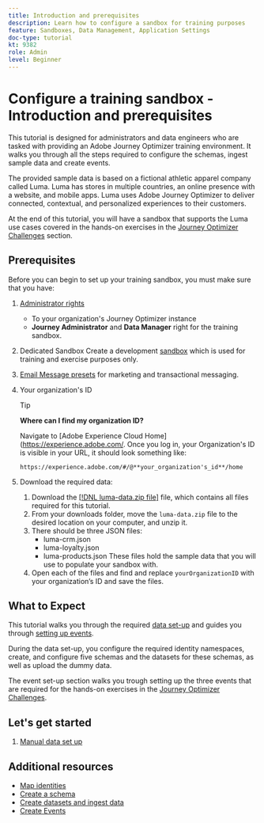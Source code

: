 ```yaml
---
title: Introduction and prerequisites
description: Learn how to configure a sandbox for training purposes 
feature: Sandboxes, Data Management, Application Settings
doc-type: tutorial
kt: 9382
role: Admin
level: Beginner
---
```

# Configure a training sandbox - Introduction and prerequisites

This tutorial is designed for administrators and data engineers who are tasked with providing an Adobe Journey Optimizer training environment. It walks you through all the steps required to configure the schemas, ingest sample data and create events.

The provided sample data is based on a fictional athletic apparel company called Luma. Luma has stores in multiple countries, an online presence with a website, and mobile apps. Luma uses Adobe Journey Optimizer to deliver connected, contextual, and personalized experiences to their customers.

At the end of this tutorial, you will have a sandbox that supports the Luma use cases covered in the hands-on exercises in the [Journey Optimizer Challenges](/help/challenges/introduction-and-prerequisites.md) section.

## Prerequisites

Before you can begin to set up your training sandbox, you must make sure that you have:

1. [Administrator rights](https://experienceleague.adobe.com/docs/journey-optimizer-learn/tutorials/access-control/access-management.html?lang=en)
   * To your organization's Journey Optimizer instance
   * **Journey Administrator** and **Data Manager** right for the training sandbox.
2. Dedicated Sandbox
    Create a development [sandbox](https://experienceleague.adobe.com/docs/journey-optimizer-learn/tutorials/access-control/create-and-manage-sandboxes.html?lang=en) which is used for training and exercise purposes only.
3. [Email Message presets](https://experienceleague.adobe.com/docs/journey-optimizer-learn/tutorials/channel-configuration/set-up-email-channel.html?lang=en) for marketing and transactional messaging.
4. Your organization's ID

   >[!TIP]
   >
   > **Where can I find my organization ID?**
   >
   > Navigate to [Adobe Experience Cloud Home](https://experience.adobe.com/. Once you log in, your Organization's ID is visible in your URL, it should look something like:
   >
   > `https://experience.adobe.com/#/@**your_organization's_id**/home`
   >

5. Download the required data:

   1. Download the [[!DNL luma-data.zip file]](/help/tutorial-configure-a-training-sandbox/assets/luma-data.zip) file, which contains all files required for this tutorial.
   2. From your downloads folder, move the `luma-data.zip` file to the desired location on your computer, and unzip it.
   3. There should be three JSON files:
      * luma-crm.json
      * luma-loyalty.json
      * luma-products.json
      These files hold the sample data that you will use to populate your sandbox with.
   4. Open each of the files and find and replace `yourOrganizationID` with your organization’s ID and save the files.

## What to Expect

This tutorial walks you through the required [data set-up](/help/tutorial-configure-a-training-sandbox/manual-data-set-up.md) and guides you through [setting up events](/help/tutorial-configure-a-training-sandbox/configure-events.md).

During the data set-up, you configure the required identity namespaces, create, and configure five schemas and the datasets for these schemas, as well as upload the dummy data.

The event set-up section walks you trough setting up the three events that are required for the hands-on exercises in the [Journey Optimizer Challenges](/help/challenges/introduction-and-prerequisites.md).

## Let's get started

1. [Manual data set up](/help/tutorial-configure-a-training-sandbox/manual-data-set-up.md)

## Additional resources

* [Map identities](/help/set-up-data/map-identities.md)
* [Create a schema](/help/set-up-data/create-schema.md)
* [Create datasets and ingest data](/help/set-up-data/create-datasets-and-ingest-data.md)
* [Create Events](/help/set-up-journeys/create-events.md)
